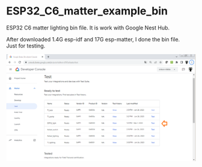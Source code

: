 # ESP32_C6_matter_example_bin
ESP32 C6 matter lighting bin file. It is work with Google Nest Hub.  

After downloaded 1.4G esp-idf and 17G esp-matter, I done the bin file.  
Just for testing.



![pic](pic/google_setting.png)<br><br><br>

